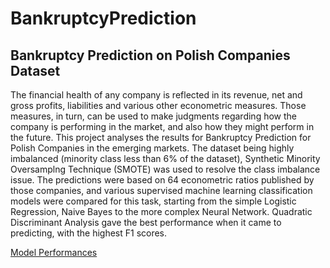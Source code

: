 # BankruptcyPrediction
## Bankruptcy Prediction on Polish Companies Dataset 

The financial health of any company is reflected in its revenue, net and gross profits, liabilities and various other econometric measures. Those measures, in turn, can be used to make judgments regarding how the company is performing in the market, and also how they might perform in the future. This project analyses the results for Bankruptcy Prediction for Polish Companies in the emerging markets. The dataset being highly imbalanced (minority class less than 6% of the dataset), Synthetic Minority Oversamplng Technique (SMOTE) was used to resolve the class imbalance issue. The predictions were based on 64 econometric ratios published by those companies, and various supervised machine learning classification models were compared for this task, starting from the simple Logistic Regression, Naive Bayes to the more complex Neural Network. Quadratic Discriminant Analysis gave the best performance when it came to predicting, with the highest F1 scores.  

[Model Performances](https://github.com/dn-cam/BankruptcyPrediction/blob/master/Bankruptcy_Prediction_Model_Performances.png)
